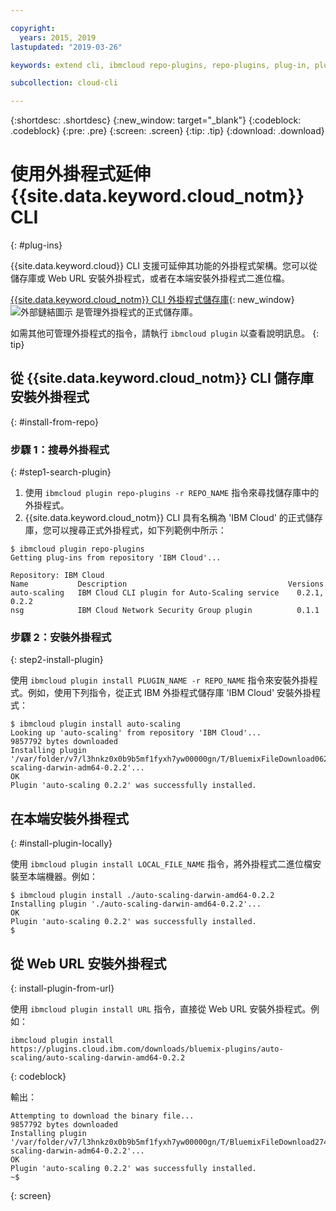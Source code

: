 ```yaml
---

copyright:
  years: 2015, 2019
lastupdated: "2019-03-26"

keywords: extend cli, ibmcloud repo-plugins, repo-plugins, plug-in, plugin, ibmcloud cli, ibmcloud, ibmcloud dev, cli, command line, command-line, developer tools, plugin install

subcollection: cloud-cli

---
```


{:shortdesc: .shortdesc}
{:new_window: target="_blank"}
{:codeblock: .codeblock}
{:pre: .pre}
{:screen: .screen}
{:tip: .tip}
{:download: .download}

# 使用外掛程式延伸 {{site.data.keyword.cloud_notm}} CLI
{: #plug-ins}

{{site.data.keyword.cloud}} CLI 支援可延伸其功能的外掛程式架構。您可以從儲存庫或 Web URL 安裝外掛程式，或者在本端安裝外掛程式二進位檔。

[{{site.data.keyword.cloud_notm}} CLI 外掛程式儲存庫](https://plugins.cloud.ibm.com/ui/repository.html){: new_window} ![外部鏈結圖示](../../../icons/launch-glyph.svg) 是管理外掛程式的正式儲存庫。

如需其他可管理外掛程式的指令，請執行 `ibmcloud plugin` 以查看說明訊息。
{: tip}

## 從 {{site.data.keyword.cloud_notm}} CLI 儲存庫安裝外掛程式
{: #install-from-repo}

### 步驟 1：搜尋外掛程式
{: #step1-search-plugin}

1. 使用 `ibmcloud plugin repo-plugins -r REPO_NAME` 指令來尋找儲存庫中的外掛程式。
2. {{site.data.keyword.cloud_notm}} CLI 具有名稱為 'IBM Cloud' 的正式儲存庫，您可以搜尋正式外掛程式，如下列範例中所示：

  ```
  $ ibmcloud plugin repo-plugins
  Getting plug-ins from repository 'IBM Cloud'...

  Repository: IBM Cloud
  Name           Description                                    Versions
  auto-scaling   IBM Cloud CLI plugin for Auto-Scaling service    0.2.1, 0.2.2
  nsg            IBM Cloud Network Security Group plugin          0.1.1

  ```

### 步驟 2：安裝外掛程式
{: step2-install-plugin}

使用 `ibmcloud plugin install PLUGIN_NAME -r REPO_NAME` 指令來安裝外掛程式。例如，使用下列指令，從正式 IBM 外掛程式儲存庫 'IBM Cloud' 安裝外掛程式：

  ```
  $ ibmcloud plugin install auto-scaling
  Looking up 'auto-scaling' from repository 'IBM Cloud'...
  9857792 bytes downloaded
  Installing plugin '/var/folder/v7/l3hnkz0x0b9b5mf1fyxh7yw00000gn/T/BluemixFileDownload062468676/auto-scaling-darwin-adm64-0.2.2'...
  OK
  Plugin 'auto-scaling 0.2.2' was successfully installed.
  ```

## 在本端安裝外掛程式
{: #install-plugin-locally}

使用 `ibmcloud plugin install LOCAL_FILE_NAME` 指令，將外掛程式二進位檔安裝至本端機器。例如：

  ```
  $ ibmcloud plugin install ./auto-scaling-darwin-amd64-0.2.2
  Installing plugin './auto-scaling-darwin-amd64-0.2.2'...
  OK
  Plugin 'auto-scaling 0.2.2' was successfully installed.
  $
  ```

## 從 Web URL 安裝外掛程式
{: install-plugin-from-url}

使用 `ibmcloud plugin install URL` 指令，直接從 Web URL 安裝外掛程式。例如：

```
ibmcloud plugin install https://plugins.cloud.ibm.com/downloads/bluemix-plugins/auto-scaling/auto-scaling-darwin-amd64-0.2.2
```
{: codeblock}

輸出：
```
Attempting to download the binary file...
9857792 bytes downloaded
Installing plugin '/var/folder/v7/l3hnkz0x0b9b5mf1fyxh7yw00000gn/T/BluemixFileDownload274645142/auto-scaling-darwin-adm64-0.2.2'...
OK
Plugin 'auto-scaling 0.2.2' was successfully installed.
~$
```
{: screen}
